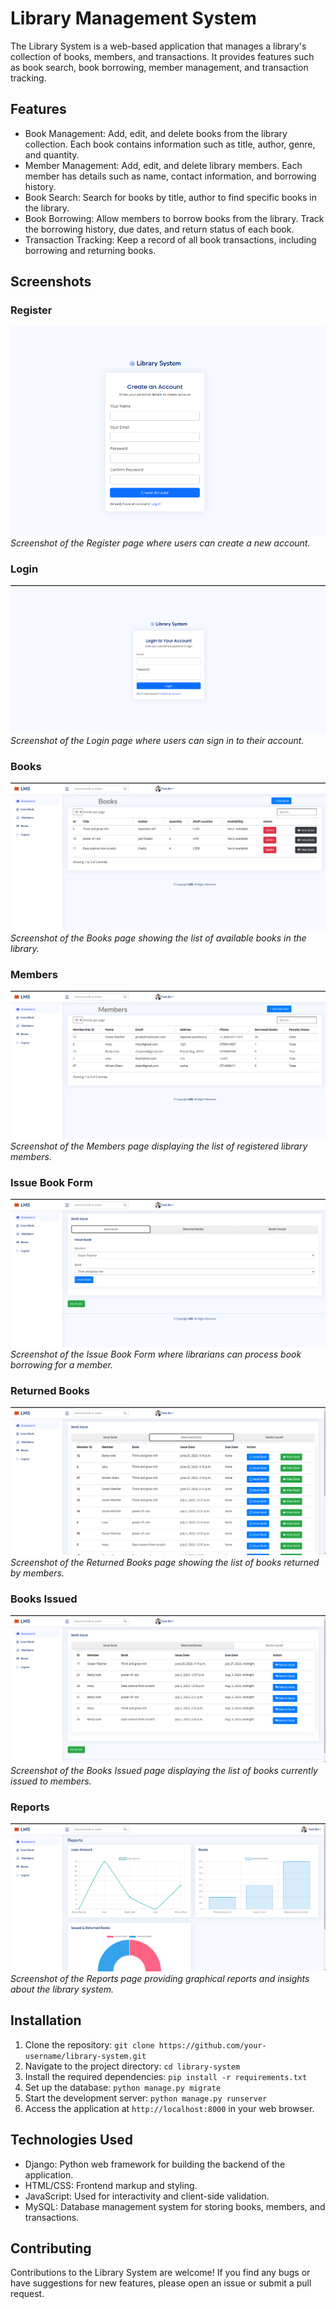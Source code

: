 
# Library Management System

The Library System is a web-based application that manages a library's collection of books, members, and transactions. It provides features such as book search, book borrowing, member management, and transaction tracking.

## Features

- Book Management: Add, edit, and delete books from the library collection. Each book contains information such as title, author, genre, and quantity.
- Member Management: Add, edit, and delete library members. Each member has details such as name, contact information, and borrowing history.
- Book Search: Search for books by title, author to find specific books in the library.
- Book Borrowing: Allow members to borrow books from the library. Track the borrowing history, due dates, and return status of each book.
- Transaction Tracking: Keep a record of all book transactions, including borrowing and returning books.


## Screenshots

### Register
![Register](https://github.com/Rebeccacheptoek/Library-Management-System/blob/main/screenshots/register.png)
*Screenshot of the Register page where users can create a new account.*

### Login
![Login](https://github.com/Rebeccacheptoek/Library-Management-System/blob/main/screenshots/login.png)
*Screenshot of the Login page where users can sign in to their account.*

### Books
![Books](https://github.com/Rebeccacheptoek/Library-Management-System/blob/main/screenshots/books.png)
*Screenshot of the Books page showing the list of available books in the library.*

### Members
![Members](https://github.com/Rebeccacheptoek/Library-Management-System/blob/main/screenshots/members.png)
*Screenshot of the Members page displaying the list of registered library members.*

### Issue Book Form
![Issue Book Form](https://github.com/Rebeccacheptoek/Library-Management-System/blob/main/screenshots/issue_book_form.png)
*Screenshot of the Issue Book Form where librarians can process book borrowing for a member.*

### Returned Books
![Returned Books](https://github.com/Rebeccacheptoek/Library-Management-System/blob/main/screenshots/returned_books.png)
*Screenshot of the Returned Books page showing the list of books returned by members.*

### Books Issued
![Books Issued](https://github.com/Rebeccacheptoek/Library-Management-System/blob/main/screenshots/books_issued.png)
*Screenshot of the Books Issued page displaying the list of books currently issued to members.*

### Reports
![Reports](https://github.com/Rebeccacheptoek/Library-Management-System/blob/main/screenshots/reports.png)
*Screenshot of the Reports page providing graphical reports and insights about the library system.*

## Installation

1. Clone the repository: `git clone https://github.com/your-username/library-system.git`
2. Navigate to the project directory: `cd library-system`
3. Install the required dependencies: `pip install -r requirements.txt`
4. Set up the database: `python manage.py migrate`
5. Start the development server: `python manage.py runserver`
6. Access the application at `http://localhost:8000` in your web browser.

## Technologies Used

- Django: Python web framework for building the backend of the application.
- HTML/CSS: Frontend markup and styling.
- JavaScript: Used for interactivity and client-side validation.
- MySQL: Database management system for storing books, members, and transactions.

## Contributing

Contributions to the Library System are welcome! If you find any bugs or have suggestions for new features, please open an issue or submit a pull request.

